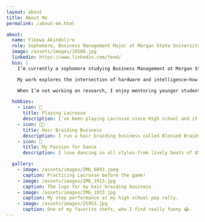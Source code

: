 ```yaml
---
layout: about
title: About Me
permalink: /about-me.html

about:
  name: Fikewa Akindolire
  role: Sophomore, Business Management Major at Morgan State University
  image: /assets/images/10580.jpg
  linkedin: https://www.linkedin.com/feed/
  bio: |
    I’m currently a sophomore studying Business Management at Morgan State University in Baltimore, Maryland. I expect to graduate in 2028.

    My work explores the intersection of hardware and intelligence—how wearable devices and embedded systems can help people better understand their health and environment.

    When I’m not working on research, I enjoy mentoring younger students, playing jazz trumpet, and tinkering with Raspberry Pi projects in my free time.

  hobbies:
    - icon: 🥍
      title: Playing Lacrosse
      description: I’ve been playing Lacrosse since High school and it's been an incredibly rewarding experience. The sport taught me discipline, teamwork, and resilience - both on and off the field. 
    - icon: 👧🏽
      title: Hair Braiding Business
      description: I run a hair braiding business called Blessed Braids by Kiwa, where I specialize in creating clean, stylish, & protective braid styles. Braiding is not just a skill for me -  it's a creative outlet & a way to help others feel confident & empowered through their hair. 
    - icon: 💃
      title: My Passion for Dance
      description: I love dancing in all styles-from lively beats of ASA African dance, to modern & jazz with my dance company, to the rhythmic stops and claps of step dancing. Each style brings me joy!

  gallery:
    - image: /assets/images/IMG_6893.jpeg
      caption: Practicing Lacrosse before the game!
    - image: /assets/images/IMG_1913.jpg
      caption: The logo for my hair braiding business
    - image: /assets/images/IMG_1913.jpg
      caption: My step performance at my high school pep rally. 
    - image: /assets/images/25953.jpg
      caption: One of my favorite chefs, who I find really funny 😂.
---
```

